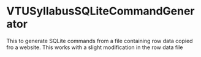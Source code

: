 # VTUSyllabusSQLiteCommandGenerator

This to generate SQLite commands from a file containing row data copied fro a website.
This works with a slight modification in the row data file 
